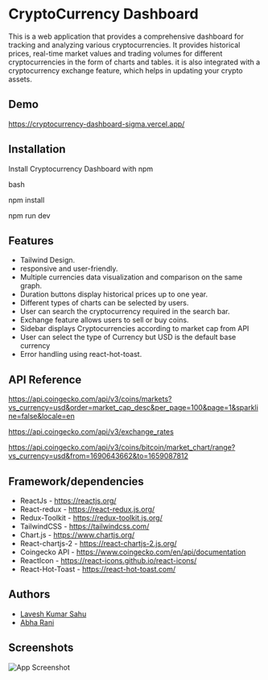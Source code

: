 # CryptoCurrency Dashboard

This is a web application that provides a comprehensive dashboard for tracking and analyzing various cryptocurrencies. It provides historical prices, real-time market values and trading volumes for different cryptocurrencies in the form of charts and tables. it is also integrated with a cryptocurrency exchange feature, which helps in updating your crypto assets.

## Demo

https://cryptocurrency-dashboard-sigma.vercel.app/

## Installation

Install Cryptocurrency Dashboard with npm

bash

npm install

npm run dev

## Features

- Tailwind Design.
- responsive and user-friendly.
- Multiple currencies data visualization and comparison on the same graph.
- Duration buttons display historical prices up to one year.
- Different types of charts can be selected by users.
- User can search the cryptocurrency required in the search bar.
- Exchange feature allows users to sell or buy coins.
- Sidebar displays Cryptocurrencies according to market cap from API
- User can select the type of Currency but USD is the default base currency
- Error handling using react-hot-toast.

## API Reference

https://api.coingecko.com/api/v3/coins/markets?vs_currency=usd&order=market_cap_desc&per_page=100&page=1&sparkline=false&locale=en

https://api.coingecko.com/api/v3/exchange_rates

https://api.coingecko.com/api/v3/coins/bitcoin/market_chart/range?vs_currency=usd&from=1690643662&to=1659087812

## Framework/dependencies

- ReactJs - https://reactjs.org/
- React-redux - https://react-redux.js.org/
- Redux-Toolkit - https://redux-toolkit.js.org/
- TailwindCSS - https://tailwindcss.com/
- Chart.js - https://www.chartjs.org/
- React-chartjs-2 - https://react-chartjs-2.js.org/
- Coingecko API - https://www.coingecko.com/en/api/documentation
- ReactIcon - https://react-icons.github.io/react-icons/
- React-Hot-Toast - https://react-hot-toast.com/

## Authors

- [Lavesh Kumar Sahu](https://www.github.com/Lavesh1208)
- [Abha Rani](https://www.github.com/abharani)

## Screenshots

![App Screenshot](https://github.com/abharani/CryptoCurrency-Dashboard/blob/c0c280697d0cee54cb001155cd4f6950fcb8ae30/cryptoDashboard.png)
